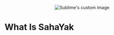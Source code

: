 <p align="center">
  <img src="https://user-images.githubusercontent.com/76803084/180269583-65cc191a-1843-4d3e-bac8-01fd6133a136.png" alt="Sublime's custom image"/>
</p>
<h1>What Is SahaYak</h1>
